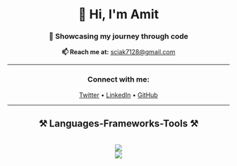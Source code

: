 <h1 align="center">👋 Hi, I'm Amit</h1>
<h3 align="center">🚀 Showcasing my journey through code</h3>
<p align="center">
  <strong>📫 Reach me at:</strong> <a href="mailto:sciak7128@gmail.com">sciak7128@gmail.com</a>
</p>

---

<h3 align="center">Connect with me:</h3>
<p align="center">
  <a href="https://twitter.com/yourusername" target="_blank">Twitter</a> • 
  <a href="https://linkedin.com/in/yourusername" target="_blank">LinkedIn</a> • 
  <a href="https://github.com/scificoder52" target="_blank">GitHub</a>
</p>

---

<h2 align="center">⚒️ Languages-Frameworks-Tools ⚒️</h2>
<br/>
<div align="center">
    <img src="https://skillicons.dev/icons?i=javascript,bootstrap,html,css,vscode,github" />
  <br/>
    <img src="https://skillicons.dev/icons?i=python,c,cpp,git,tailwind,figma" /><br>
</div>

